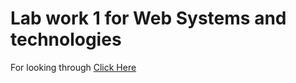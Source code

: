 # Lab work 1 for Web Systems and technologies
For looking through [Click Here](https://semraab.github.io/webLab2Asoiu/)

